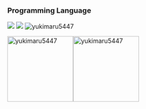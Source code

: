 <h3 align="left">Programming Language</h3>

<p align="left">
 <img src="https://img.shields.io/badge/TypeScript-4169e1?style=flat-square&logo=typescript&logoColor=white">
 <img src="https://img.shields.io/badge/Javascript-ffb13b?style=flat-square&logo=javascript&logoColor=white">
<img src="https://komarev.com/ghpvc/?username=yukimaru5447&label=Profile%20views&color=0e75b6&style=flat" alt="yukimaru5447" />
 </p>



<p align="left">
<img src="https://github-readme-stats.vercel.app/api/top-langs?username=yukimaru5447&show_icons=true&locale=en&layout=compact" height="150px"  alt="yukimaru5447" /><img src="https://github-readme-stats.vercel.app/api?username=yukimaru5447&show_icons=true&locale=en" height="150px" alt="yukimaru5447" />
</p>
